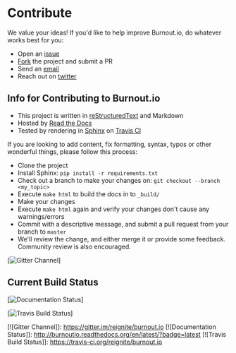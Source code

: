 Contribute
==========

We value your ideas! If you'd like to help improve Burnout.io, do whatever works best for you:

- Open an [issue][1]
- [Fork][2] the project and submit a PR
- Send an [email][3]
- Reach out on [twitter][4]

Info for Contributing to Burnout.io
-----------------------------------

- This project is written in [reStructuredText][5] and Markdown
- Hosted by [Read the Docs][6]
- Tested by rendering in [Sphinx][7] on [Travis CI][8]

If you are looking to add content, fix formatting, syntax, typos or
other wonderful things, please follow this process:

- Clone the project
- Install Sphinx: `pip install -r requirements.txt`
- Check out a branch to make your changes on: `git checkout --branch <my_topic>`
- Execute `make html` to build the docs in to `_build/`
- Make your changes
- Execute `make html` again and verify your changes don't cause any warnings/errors
- Commit with a descriptive message, and submit a pull request from your branch to `master`
- We'll review the change, and either merge it or provide some feedback. Community review is also encouraged.

[![Gitter Channel][9]]

Current Build Status
--------------------

[![Documentation Status][10]]

[![Travis Build Status][11]]

<!-- Links -->

[1]: https://github.com/reignite/burnout.io/issues/new
[2]: https://github.com/reignite/burnout.io/fork
[3]: mailto:bemosior+burnoutio@gmail.com
[4]: https://twitter.com/BenjaminMosior
[5]: http://docutils.sourceforge.net/docs/user/rst/quickstart.html
[6]: http://readthedocs.org/
[7]: http://sphinx-doc.org/
[8]: https://travis-ci.org
[9]: https://badges.gitter.im/Join%20Chat.svg
[10]: https://readthedocs.org/projects/burnoutio/badge/?version=latest
[11]: https://travis-ci.org/reignite/burnout.io.svg
[![Gitter Channel]]: https://gitter.im/reignite/burnout.io
[![Documentation Status]]: http://burnoutio.readthedocs.org/en/latest/?badge=latest
[![Travis Build Status]]: https://travis-ci.org/reignite/burnout.io